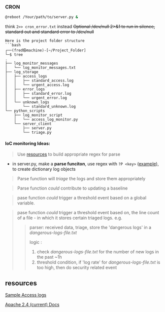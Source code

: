 ### CRON
```bash
@reboot /Your/path/to/server.py &
```
think `2>> cron_error.txt` instead
~~Optional
/dev/null 2>&1
 to run in silence, standard out and standard error to /dev/null~~
```
Here is the project folder structure 
```bash
┌──(fred㉿machine)-[~/Project_Folder]
└─$ tree        
.
├── log_monitor_messages
│   └── log_monitor_messages.txt
├── log_storage
│   ├── access_logs
│   │   ├── standard_access.log
│   │   └── urgent_access.log
│   ├── error_logs
│   │   ├── standard_error.log
│   │   └── urgent_error.log
│   └── unknown_logs
│       └── standard_unknown.log
└── python_scripts
    ├── log_monitor_script
    │   └── access_log_monitor.py
    └── server_client
        ├── server.py
        └── triage.py
```

#### IoC monitoring Ideas:
> Use [resources](#resources) to build appropriate regex for parse 
- in server.py, make a **parse funciton**,  use regex with `?P <key>` ([example](https://github.com/FredericGariepy/LighthouseLabs/blob/main/PKM/W3/D5/regex_dict.py)), to create dictionary log objects
> Parse function will *triage* the logs and store them appropriately

> Parse function *could* contribute to updating a baseline
 
> pase function *could* trigger a threshold event based on a global variable.
 
> pase function *could* trigger a threshold event based on, the line count of a file - in  which it stores certain triaged logs.
> e.g.
> > parser: received data, triage, store the 'dangerous logs' in a *dangerous-logs-file.txt*
> >
> > logic :
> > 1. check *dangerous-logs-file.txt* for the number of new logs in the past ~1h
> > 2. threshold condition, if 'log rate' for *dangerous-logs-file.txt* is too high, then do security related event
> >


## resources
[Sample Access logs](https://www.ossec.net/docs/log_samples/apache/apache.html#log-samples-from-apache)

[Apache 2.4 (current) Docs](https://httpd.apache.org/docs/2.4/logs.html)

